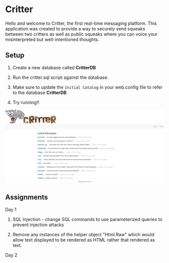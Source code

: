 # Critter

Hello and welcome to Critter, the first real-time messaging platform. This application was created to provide a way to securely send
squeaks between two critters as well as public squeaks where you can voice your misinterpreted but well-intentioned thoughts.

## Setup

1. Create a new database called **CritterDB**

2. Run the critter.sql script against the database.

3. Make sure to update the `Initial Catalog` in your web.config file to refer to the database **CritterDB**

4. Try running!!


![Critter](critter-image.jpg)

## Assignments

Day 1

1. SQL Injection - change SQL commands to use parameterized queries to prevent injection attacks

2. Remove any instances of the helper object "Html.Raw" which would allow text displayed to be rendered as HTML rather  that rendered as text.

Day 2

